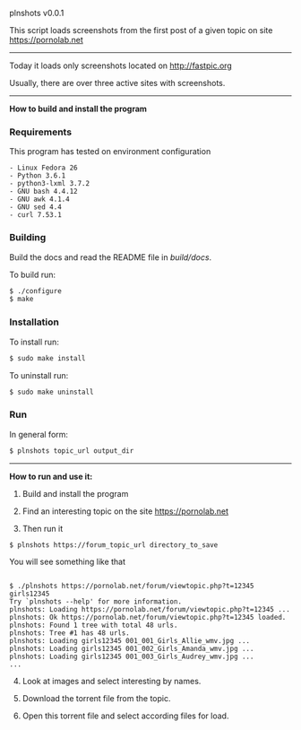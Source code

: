 
plnshots v0.0.1

This script loads screenshots from the first post of a given topic on site
https://pornolab.net

---

Today it loads only screenshots located on http://fastpic.org

Usually, there are over three active sites with screenshots.

---

__How to build and install the program__

### Requirements

This program has tested on environment configuration
```
- Linux Fedora 26
- Python 3.6.1
- python3-lxml 3.7.2
- GNU bash 4.4.12
- GNU awk 4.1.4
- GNU sed 4.4
- curl 7.53.1
```

### Building

Build the docs and read the README file in _build/docs_.

To build run:

```sh
$ ./configure
$ make
```

### Installation

To install run:

```sh
$ sudo make install
```

To uninstall run:

```sh
$ sudo make uninstall
```

### Run

In general form:

```sh
$ plnshots topic_url output_dir
```

---

__How to run and use it:__

1. Build and install the program

2. Find an interesting topic on the site https://pornolab.net

3. Then run it

``` sh
$ plnshots https://forum_topic_url directory_to_save
```

You will see something like that

```

$ ./plnshots https://pornolab.net/forum/viewtopic.php?t=12345 girls12345
Try `plnshots --help' for more information.
plnshots: Loading https://pornolab.net/forum/viewtopic.php?t=12345 ...
plnshots: Ok https://pornolab.net/forum/viewtopic.php?t=12345 loaded.
plnshots: Found 1 tree with total 48 urls.
plnshots: Tree #1 has 48 urls.
plnshots: Loading girls12345 001_001_Girls_Allie_wmv.jpg ...
plnshots: Loading girls12345 001_002_Girls_Amanda_wmv.jpg ...
plnshots: Loading girls12345 001_003_Girls_Audrey_wmv.jpg ...
...

```

4. Look at images and select interesting by names.

5. Download the torrent file from the topic.

6. Open this torrent file and select according files for load.
